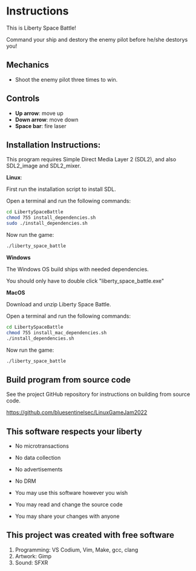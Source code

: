 # Instructions

This is Liberty Space Battle!

Command your ship and destory the enemy pilot
before he/she destorys you!


## Mechanics

- Shoot the enemy pilot three times to win.

## Controls

- **Up arrow**: move up
- **Down arrow**: move down
- **Space bar**: fire laser

## Installation Instructions:

This program requires Simple Direct Media Layer 2 (SDL2), and also SDL2_image and SDL2_mixer.

**Linux**:

First run the installation script to install SDL.

Open a terminal and run the following commands:

```bash
cd LibertySpaceBattle
chmod 755 install_dependencies.sh
sudo ./install_dependencies.sh
```

Now run the game:

```bash
./liberty_space_battle
```

**Windows**

The Windows OS build ships with needed dependencies.

You should only have to double click "liberty_space_battle.exe"

**MacOS**

Download and unzip Liberty Space Battle.

Open a terminal and run the following commands:

```bash
cd LibertySpaceBattle
chmod 755 install_mac_dependencies.sh
./install_dependencies.sh
```

Now run the game:

```bash
./liberty_space_battle
```

## Build program from source code

See the project GitHub repository for instructions on building from source code.

https://github.com/bluesentinelsec/LinuxGameJam2022

## This software respects your liberty

- No microtransactions
- No data collection
- No advertisements
- No DRM

- You may use this software however you wish
- You may read and change the source code
- You may share your changes with anyone


## This project was created with free software

1. Programming: VS Codium, Vim, Make, gcc, clang
2. Artwork: Gimp
3. Sound: SFXR
